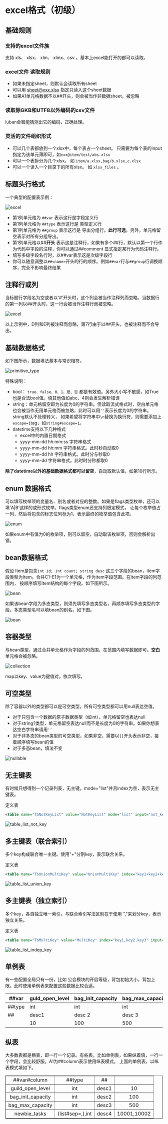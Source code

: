 # excel格式（初级）


## 基础规则

### 支持的excel文件族

支持 xls、 xlsx、 xlm、 xlmx、csv 。基本上excel能打开的都可以读取。


### excel文件 读取规则

- 如果未指定sheet，则默认会读取所有sheet
- 可以用 sheet@xxx.xlsx 指定只读入这个sheet数据
- 如果A1单元格数据不以##开头，则会被当作非数据sheet，被忽略

### 读取除GKB和UTF8以外编码的csv文件

luban会智能猜测出它的编码，正确处理。

### 灵活的文件组织形式

- 可以几个表都放到一个xlsx中，每个表占一个sheet。 只需要为每个表的input指定为该单元薄即可，如`xxx@item/test/abs.xlsx`
- 可以一个表拆分为几个xlsx。 如 `item/a.xlsx,bag/b.xlsx,c.xlsx`
- 可以一个读入一个目录下的所有xlsx。 如 `xlsx_files` 。

## 标题头行格式

一个典型的配置表示例：

![excel](/img/cases/simple1.jpg)

- 第1列单元格为 `##var` 表示这行是字段定义行
- 第1列单元格为 `##type` 表示这行是 类型定义行
- 第1列单元格为 `##group` 表示这行是 导出分组行。**此行可选**。另外，单元格留空表示对所有分组导出。
- 第1列单元格以##**开头** 表示这是注释行，如果有多个##行，默认以第一个行作为代码中字段的注释，你可以通过##comment 显式指定某行为代码注释行。
- 填写多级字段名行时，以##var表示这是次级字段行
- 你可以随意调整以`##<name>`开头的行的顺序。例如`##var`行与`##group`行调换顺序，完全不影响最终结果


## 注释行或列

当标题行字段名为空或者以'#'开头时，这个列会被当作注释列而忽略。当数据行的第一列以##开头时，这一行会被当作注释行而被忽略。

![excel](/img/cases/ignorefield.jpg)


以上示例中，D列和E列被注释而忽略，第7行由于以##开头，也被注释而不会导出。

## 基础数据格式

如下图所示，数据填法基本与常识相符。

![primitive_type](/img/cases/primitive_type.jpg)

特殊说明：

- bool： `true、false、0、1、是、否` 都是有效值。另外大小写不敏感，如True也是合法bool值。填其他值如abc、4则会发生解析错误
- string：单元格留空即为长度为0的字符串。但读取流式格式时，空白单元格也会被当作无用单元格而被忽略，此时可以用`''`表示长度为0的字符串。string默认不处理转义，
如果希望将字符串中`\n`替换为换行符，则需要添加上`escape=1`tag，如`string#escape=1`。
- datetime支持以下几种格式
  - excel中的内置日期格式
  - yyyy-mm-dd hh:mm:ss 字符串格式
  - yyyy-mm-dd hh:mm 字符串格式。此时秒自动取0
  - yyyy-mm-dd hh 字符串格式。此时分与秒取0
  - yyyy-mm-dd 字符串格式。此时时分秒都取0

**除了datetime以外的基础数据格式都可以留空**，自动取默认值，如第10行所示。

## enum 数据格式

可以填写枚举项的变量名、别名或者对应的整数。如果是flags类型枚举，还可以填'A|B'这样的或形式枚举。flags类型enum还支持列限定模式，
让每个枚举值占一列，然后将包含的标志位列标为1，表示最终的枚举值包含此项。

![enum](/img/cases/enum.jpg)

如果enum中有值为0的枚举项，则可以留空，自动取该枚举项，否则会解析出错。

## bean数据格式

假设 Item是包含`int id; int count; string desc` 这三个字段的bean，item字段类型为Item。合并C1-E1为一个单元格，作为item字段范围。在item字段的列范围内，
按顺序填写Item结构的每个字段。如下图所示。

![bean](/img/cases/bean.jpg)


如果该bean字段为多态类型，则须先填写多态类型名，再顺序填写多态类型的字段。多态类型名可以填bean的别名。如下图。

![bean](/img/cases/bean2.jpg)

## 容器类型

与bean类型，通过合并单元格作为字段的列范围，在范围内填写数据即可。**空白**单元格会被忽略。


![collection](/img/cases/collection.jpg)

map以key、value为键值对，依次填写。

## 可空类型

除了容器以外的类型都可以是可空类型。所有可空类型都可以用null表达空值。

- 对于只包含一个数据的原子数据类型（如int），单元格留空也表达null
- 对于string?类型，单元格留空表达null而不是长度为0的字符串。如果你想表达空白字符串请用`''`
- 对于非多态的bean类型的可空类型，如果非空，需要以`{}`开头表示非空，接着顺序填写bean的值
- 对于多态bean，填法不变

![nullable](/img/cases/nullable.jpg)

## 无主键表

有时候只想得到一个记录列表，无主键。mode="list"并且index为空，表示无主键表。

定义表

```xml
<table name="TbNotKeyList" value="NotKeyList" mode="list" input="not_key_list.xlsx"/>
```

![table_list_not_key](/img/cases/table_list_not_key.jpg)

## 多主键表（联合索引）

多个key构成联合唯一主键。使用"+"分割key，表示联合关系。

定义表

```xml
<table name="TbUnionMultiKey" value="UnionMultiKey" index="key1+key2+key3" input="union_multi_key.xlsx"/>
```

![table_list_union_key](/img/cases/table_list_union_key.jpg)

## 多主键表（独立索引）

多个key，各自独立唯一索引。与联合索引写法区别在于使用 ","来划分key，表示独立关系。

定义表

```xml
<table name="TbMultiKey" value="MultiKey" index="key1,key2,key3" input="multi_key.xlsx"/>
```

![table_list_indep_key](/img/cases/table_list_indep_key.jpg)

## 单例表

有一些配置全局只有一份，比如 公会模块的开启等级，背包初始大小，背包上限。此时使用单例表来配置这些数据比较合适。

|##var| guld_open_level | bag_init_capacity | bag_max_capacity | newbie_tasks |
| - |- | - | - | - |
| ##type | int | int | int | list,int|
| ## |desc1 | desc 2 | desc 3 | desc 4 |
| | 10 | 100| 500| 10001,10002 |

## 纵表

大多数表都是横表，即一行一个记录。有些表，比如单例表，如果纵着填，一行一个字段，会比较舒服。A1为##column表示使用纵表模式。 上面的单例表，以纵表模式填如下。

<table border="1">
<tr align="center">
<td>##var#column</td>
<td>##type</td>
<td>##</td>
<td></td>
</tr>
<tr align="center">
<td>guild_open_level</td><td>int</td><td>desc1</td><td>10</td>
</tr>
<tr align="center">
<td>bag_init_capacity</td><td>int</td><td>desc2</td><td>100</td>
</tr>
<tr align="center">
<td>bag_max_capacity</td><td>int</td><td>desc3</td><td>500</td>
</tr>
<tr align="center">
<td>newbie_tasks</td><td>(list#sep=,),int</td><td>desc4</td><td>10001,10002</td>
</tr>
</table>

